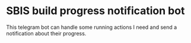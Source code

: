 # SBIS build progress notification bot
This telegram bot can handle some running actions I need and send a notification about their progress.
